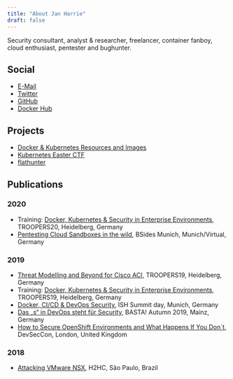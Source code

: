 ```yaml
---
title: "About Jan Harrie"
draft: false
---
```


Security consultant, analyst & researcher, freelancer, container fanboy, cloud enthusiast, pentester and bughunter.

## Social

- [E-Mail](mailto:blog@nody.cc)
- [Twitter](https://twitter.com/NodyTweet)
- [GitHub](https://github.com/NodyHub)
- [Docker Hub](https://hub.docker.com/u/nodyd)

## Projects

- [Docker & Kubernetes Resources and Images](https://github.com/NodyHub/docker-k8s-resources)
- [Kubernetes Easter CTF](https://github.com/NodyHub/k8s-ctf-rocks)
- [flathunter](https://github.com/flathunters/flathunter)

## Publications

### 2020

- Training: [Docker, Kubernetes & Security in Enterprise Environments](../publication/2020-troopers/), TROOPERS20, Heidelberg, Germany
- [Pentesting Cloud Sandboxes in the wild](../publication/2020-bsidesmuc/), BSides Munich, Munich/Virtual, Germany

### 2019

- [Threat Modelling and Beyond for Cisco ACI](../publication/2019-troopers/#threat-modelling-and-beyond-for-cisco-aci), TROOPERS19, Heidelberg, Germany
- Training: [Docker, Kubernetes & Security in Enterprise Environments](../publication/2019-troopers/#docker-kubernetes--security-in-enterprise-environments), TROOPERS19, Heidelberg, Germany
- [Docker, CI/CD & DevOps Security](../publication/2019-ish), ISH Summit day, Munich, Germany
- [Das „s“ in DevOps steht für Security](../publication/2019-basta), BASTA! Autumn 2019, Mainz, Germany
- [How to Secure OpenShift Environments and What Happens If You Don´t](../publication/2019-devseccon), DevSecCon, London, United Kingdom

### 2018

- [Attacking VMware NSX](../publication/2018-h2hc/), H2HC, São Paulo, Brazil

